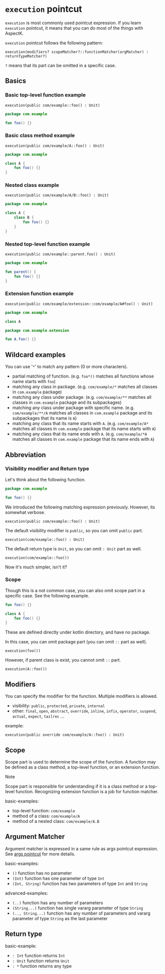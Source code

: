 # `execution` pointcut

`execution` is most commonly used pointcut expression.
If you learn `execution` pointcut, it means that you can do most of the things with AspectK.

`execution` pointcut follows the following pattern:

```
execution(modifiers? scopeMatcher?::functionMatcher(argMatcher) : returnTypeMatcher?)
```

`?` means that its part can be omitted in a specific case.

## Basics

### Basic top-level function example
`execution(public com/example::foo() : Unit)`
```kotlin
package com.example

fun foo() {}
```

### Basic class method example
`execution(public com/example/A::foo() : Unit)`
```kotlin
package com.example

class A {
    fun foo() {}
}
```

### Nested class example
`execution(public com/example/A/B::foo() : Unit)`
```kotlin
package com.example

class A {
    class B {
        fun foo() {}
    }
}
```

### Nested top-level function example

`execution(public com/example::parent.foo() : Unit)`
```kotlin
package com.example

fun parent() {
    fun foo() {}
}
```


### Extension function example
`execution(public com/example/extension::com/example/A#foo() : Unit)`
```kotlin
package com.example

class A
```

```kotlin
package com.example.extension

fun A.foo() {}
```

## Wildcard examples

You can use '`*`' to match any pattern (0 or more characters).

- partial matching of function. (e.g. `foo*()` matches all functions whose name starts with `foo`)
- matching any class in package. (e.g. `com/example/*` matches all classes in `com.example` package)
- matching any class under package. (e.g. `com/example/**` matches all classes in `com.example` package and its subpackages)
- matching any class under package with specific name. (e.g. `com/example/**/A` matches all classes in `com.example` package and its subpackages that its name is `A`)
- matching any class that its name starts with `A`. (e.g. `com/example/A*` matches all classes in `com.example` package that its name starts with `A`) 
- matching any class that its name ends with `A`. (e.g. `com/example/*A` matches all classes in `com.example` package that its name ends with `A`)

## Abbreviation

### Visibility modifier and Return type
Let's think about the following function.

```kotlin
package com.example

fun foo() {}
```

We introduced the following matching expression previously.
However, its somewhat verbose.

```
execution(public com/example::foo() : Unit)
```

The default visibility modifier is `public`, so you can omit `public` part.
```
execution(com/example::foo() : Unit)
```

The default return type is `Unit`, so you can omit `: Unit` part as well.

```
execution(com/example::foo())
```

Now it's much simpler, isn't it?

### Scope

Though this is a not common case, you can also omit scope part in a specific case.
See the following example.

```kotlin
fun foo() {}

class A {
    fun foo() {}
}
```

These are defined directly under kotlin directory, and have no package.

In this case, you can omit package part (you can omit `::` part as well).

```
execution(foo())
```

However, if parent class is exist, you cannot omit `::` part.

```
execution(A::foo())
```

## Modifiers

You can specify the modifier for the function. Multiple modifiers is allowed.

- visibility: `public`, `protected`, `private`, `internal`
- other: `final`, `open`, `abstract`, `override`, `inline`, `infix`, `operator`, `suspend`, `actual`, `expect`, `tailrec` ...

example:
```
execution(public override com/example/A::foo() : Unit)
```

## Scope

Scope part is used to determine the scope of the function.
A function may be defined as a class method, a top-level function, or an extension function.

> [!NOTE]
> Scope part is responsible for understanding if it is a class method or a top-level function.
> Recognizing extension function is a job for function matcher.

basic-examples:
- top-level function: `com/example`
- method of a class: `com/example/A`
- method of a nested class: `com/example/A.B`

## Argument Matcher

Argument matcher is expressed in a same rule as args pointcut expression.
See [args pointcut](args_pointcut.md) for more details.

basic-examples:
- `()` function has no parameter
- `(Int)` function has one parameter of type `Int`
- `(Int, String)` function has two parameters of type `Int` and `String`

advanced-examples:
- `(..)` function has any number of parameters
- `(String...)` function has single vararg parameter of type `String` 
- `(.., String...)` function has any number of parameters and vararg parameter of type `String` as the last parameter

## Return type

basic-example:
- `: Int` function returns `Int`
- `: Unit` function returns `Unit`
- `: *` function returns any type
